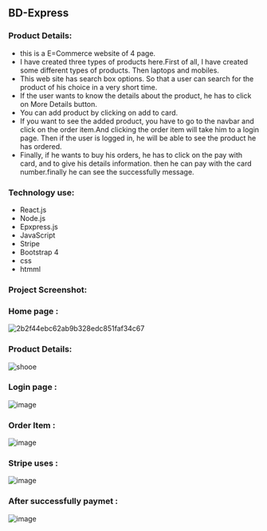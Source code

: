 ## BD-Express

### Product Details:

* this is a E=Commerce website of 4 page.
* I have created three types of products here.First of all, I have created some different types of products.
  Then laptops and mobiles.
* This web site has search box options. So that a user can search for the product of his choice in a very short time.
* If the user wants to know the details about the product, he has to click on More Details button.
* You can add product by clicking on add to card.
* If you want to see the added product, you have to go to the navbar and click on the order item.And clicking the order item will take him to a login page.
Then if the user is logged in, he will be able to see the product he has ordered.
* Finally, if he wants to buy his orders, he has to click on the pay with card, and to give his details information. then he can pay with the card number.finally he can see the successfully message.

### Technology use:

* React.js
* Node.js
* Epxpress.js
* JavaScript
* Stripe
* Bootstrap 4
* css
* htmml

### Project Screenshot:

### Home page :

![2b2f44ebc62ab9b328edc851faf34c67](https://user-images.githubusercontent.com/67516342/122639612-a6ba1800-d0af-11eb-97a7-968be012da2a.jpeg)

### Product Details:
![shooe](https://user-images.githubusercontent.com/67516342/122639660-e97bf000-d0af-11eb-9b61-fb15fe5921a3.png)

### Login page :
![image](https://user-images.githubusercontent.com/67516342/122639737-6d35dc80-d0b0-11eb-8868-69054d069f1b.png)

### Order Item : 
![image](https://user-images.githubusercontent.com/67516342/122639744-7757db00-d0b0-11eb-8bb1-5c7882eaa476.png)

### Stripe uses :
![image](https://user-images.githubusercontent.com/67516342/122639748-7fb01600-d0b0-11eb-96cd-f5fec3bfc26e.png)

### After successfully paymet :
![image](https://user-images.githubusercontent.com/67516342/122640128-95263f80-d0b2-11eb-974f-99d0972770ed.png)



